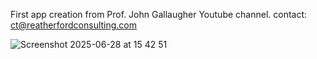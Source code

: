 First app creation from Prof. John Gallaugher Youtube channel.
contact: ct@reatherfordconsulting.com

![Screenshot 2025-06-28 at 15 42 51](https://github.com/user-attachments/assets/cf169a8f-d7dd-45c7-ba69-edf81b67fc6d)
